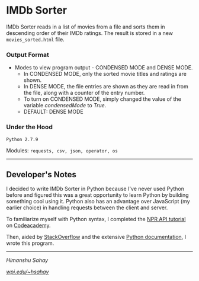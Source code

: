 # IMDb Sorter

IMDb Sorter reads in a list of movies from a file and sorts them in descending order of their IMDb ratings. The result is stored in a new <code>movies_sorted.html</code> file.

### Output Format
* Modes to view program output - CONDENSED MODE and DENSE MODE.
    * In CONDENSED MODE, only the sorted movie titles and ratings are shown.
    * In DENSE MODE, the file entries are shown as they are read in from the file, along with a counter of the entry number.
    * To turn on CONDENSED MODE, simply changed the value of the variable *condensedMode* to *True*.
    * DEFAULT: DENSE MODE

### Under the Hood
```
Python 2.7.9
```

Modules: <code>requests, csv, json, operator, os</code>


***

## Developer's Notes
I decided to write IMDb Sorter in Python because I've never used Python before and figured this was a great opportunity to learn Python by building something cool using it. Python also has an advantage over JavaScript (my earlier choice) in handling requests between the client and server.

To familiarize myself with Python syntax, I completed the [NPR API tutorial](http://www.codecademy.com/en/tracks/npr) on [Codeacademy](http://codeacademy.com).

Then, aided by [StackOverflow](http://stackoverflow.com/) and the extensive [Python documentation](https://docs.python.org/2.7/), I wrote this program.


****

*Himanshu Sahay* 

*[wpi.edu/~hsahay](http:/www.wpi.edu/~hsahay)*
